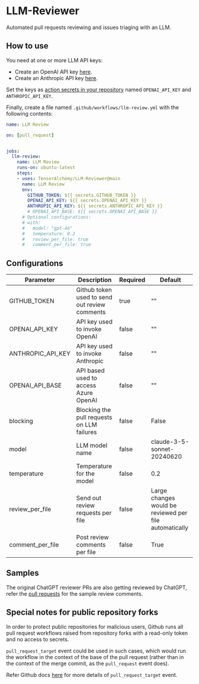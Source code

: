 # LLM-Reviewer

Automated pull requests reviewing and issues triaging with an LLM.

## How to use

You need at one or more LLM API keys:

- Create an OpenAI API key [here](https://platform.openai.com/account/api-keys).
- Create an Anthropic API key [here](https://console.anthropic.com/settings/keys).

Set the keys as [action secrets in your repository](https://docs.github.com/en/actions/security-guides/encrypted-secrets#creating-encrypted-secrets-for-a-repository) named `OPENAI_API_KEY` and `ANTHROPIC_API_KEY`.

Finally, create a file named `.github/workflows/llm-review.yml` with the following contents:

```yaml
name: LLM Review

on: [pull_request]


jobs:
  llm-review:
    name: LLM Review
    runs-on: ubuntu-latest
    steps:
    - uses: TensorAlchemy/LLM-Reviewer@main
      name: LLM Review
      env:
        GITHUB_TOKEN: ${{ secrets.GITHUB_TOKEN }}
        OPENAI_API_KEY: ${{ secrets.OPENAI_API_KEY }}
        ANTHROPIC_API_KEY: ${{ secrets.ANTHROPIC_API_KEY }}
        # OPENAI_API_BASE: ${{ secrets.OPENAI_API_BASE }}
      # Optional configurations:
      # with:
      #   model: "gpt-4o"
      #   temperature: 0.2
      #   review_per_file: true
      #   comment_per_file: true
```

## Configurations

|Parameter|Description|Required|Default|
|---------|-----------|--------|-------|
|GITHUB_TOKEN|Github token used to send out review comments|true|""|
|OPENAI_API_KEY|API key used to invoke OpenAI|false|""|
|ANTHROPIC_API_KEY|API key used to invoke Anthropic|false|""|
|OPENAI_API_BASE|API based used to access Azure OpenAI|false|""|
|blocking|Blocking the pull requests on LLM failures|false|False|
|model|LLM model name|false|claude-3-5-sonnet-20240620|
|temperature|Temperature for the model|false|0.2|
|review_per_file|Send out review requests per file|false|Large changes would be reviewed per file automatically|
|comment_per_file|Post review comments per file|false|True

## Samples

The original ChatGPT reviewer PRs are also getting reviewed by ChatGPT, refer the [pull requests](https://github.com/feiskyer/ChatGPT-Reviewer/pulls?q=is%3Apr) for the sample review comments.

## Special notes for public repository forks

In order to protect public repositories for malicious users, Github runs all pull request workflows raised from repository forks with a read-only token and no access to secrets.

`pull_request_target` event could be used in such cases, which would run the workflow in the context of the base of the pull request (rather than in the context of the merge commit, as the `pull_request` event does).

Refer Github docs [here](https://docs.github.com/en/github-ae@latest/actions/using-workflows/events-that-trigger-workflows#pull_request_target) for more details of `pull_request_target` event.
